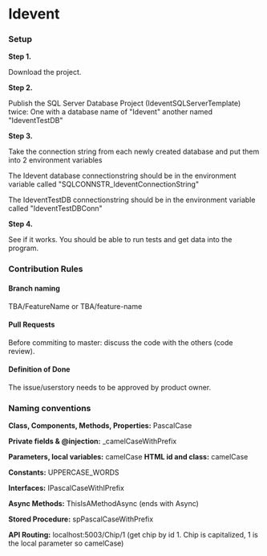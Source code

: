 # Idevent

### Setup
**Step 1.**

Download the project.

**Step 2.**

Publish the SQL Server Database Project (IdeventSQLServerTemplate) twice: One with a database name of "Idevent" another named "IdeventTestDB"

**Step 3.**

Take the connection string from each newly created database and put them into 2 environment variables

The Idevent database connectionstring should be in the environment variable called "SQLCONNSTR_IdeventConnectionString"

The IdeventTestDB connectionstring should be in the environment variable called "IdeventTestDBConn"

**Step 4.**

See if it works. You should be able to run tests and get data into the program.

### Contribution Rules

#### Branch naming
TBA/FeatureName or TBA/feature-name

#### Pull Requests
Before commiting to master: discuss the code with the others (code review).

#### Definition of Done
The issue/userstory needs to be approved by product owner.

### Naming conventions
**Class, Components, Methods, Properties:** PascalCase

**Private fields & @injection:** _camelCaseWithPrefix

**Parameters, local variables:** camelCase
**HTML id and class:** camelCase

**Constants:** UPPERCASE_WORDS

**Interfaces:** IPascalCaseWithIPrefix

**Async Methods:** ThisIsAMethodAsync (ends with Async) 

**Stored Procedure:** spPascalCaseWithPrefix

**API Routing:** localhost:5003/Chip/1 (get chip by id 1. Chip is capitalized, 1 is the local parameter so camelCase)
